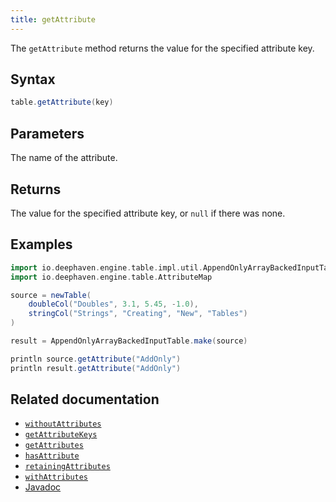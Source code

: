```yaml
---
title: getAttribute
---
```


The `getAttribute` method returns the value for the specified attribute key.

## Syntax

```groovy syntax
table.getAttribute(key)
```

## Parameters

<ParamTable>
<Param name="key>" type="String">

The name of the attribute.

</Param>
</ParamTable>

## Returns

The value for the specified attribute key, or `null` if there was none.

## Examples

```groovy order=:log
import io.deephaven.engine.table.impl.util.AppendOnlyArrayBackedInputTable
import io.deephaven.engine.table.AttributeMap

source = newTable(
    doubleCol("Doubles", 3.1, 5.45, -1.0),
    stringCol("Strings", "Creating", "New", "Tables")
)

result = AppendOnlyArrayBackedInputTable.make(source)

println source.getAttribute("AddOnly")
println result.getAttribute("AddOnly")
```

## Related documentation

- [`withoutAttributes`](../create/withoutAttributes.md)
- [`getAttributeKeys`](./getAttributeKeys.md)
- [`getAttributes`](./getAttributes.md)
- [`hasAttribute`](./hasAttribute.md)
- [`retainingAttributes`](../select/retainingAttributes.md)
- [`withAttributes`](../select/withAttributes.md)
- [Javadoc](https://deephaven.io/core/javadoc/io/deephaven/engine/table/AttributeMap.html#getAttribute(java.lang.String))
